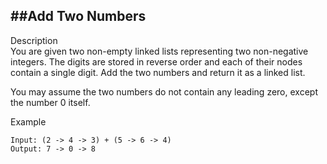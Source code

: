 ##Add Two Numbers   
---
Description<br/>
You are given two non-empty linked lists representing two non-negative integers. The digits are stored in reverse order and each of their nodes contain a single digit. Add the two numbers and return it as a linked list.

You may assume the two numbers do not contain any leading zero, except the number 0 itself.

Example<br/>
```
Input: (2 -> 4 -> 3) + (5 -> 6 -> 4)
Output: 7 -> 0 -> 8
```

